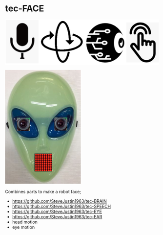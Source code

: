 # tec-FACE
![](https://github.com/SteveJustin1963/tec-FACE/blob/master/pics/senses.png)

![](https://github.com/SteveJustin1963/tec-FACE/blob/master/pics/face-eyes-8x8.png)

Combines parts to make a robot face;

* https://github.com/SteveJustin1963/tec-BRAIN
* https://github.com/SteveJustin1963/tec-SPEECH
* https://github.com/SteveJustin1963/tec-EYE
* https://github.com/SteveJustin1963/tec-EAR
* head motion
* eye motion
